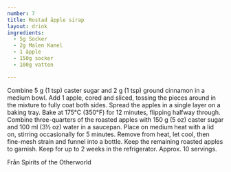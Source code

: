 ```yaml
---
number: 7
title: Rostad äpple sirap 
layout: drink
ingredients: 
  - 5g Socker
  - 2g Malen Kanel
  - 1 äpple
  - 150g socker
  - 100g vatten

---
```



Combine 5 g (1 tsp) caster sugar and 2 g (1 tsp) ground cinnamon in a medium bowl. Add
1 apple, cored and sliced, tossing the pieces around in the mixture to fully coat both sides.
Spread the apples in a single layer on a baking tray. Bake at 175°C (350°F) for 12 minutes,
flipping halfway through. Combine three-quarters of the roasted apples with 150 g (5 oz)
caster sugar and 100 ml (3½ oz) water in a saucepan. Place on medium heat with a lid on,
stirring occasionally for 5 minutes. Remove from heat, let cool, then fine-mesh strain and
funnel into a bottle. Keep the remaining roasted apples to garnish. Keep for up to 2 weeks
in the refrigerator. Approx. 10 servings.

Från Spirits of the Otherworld